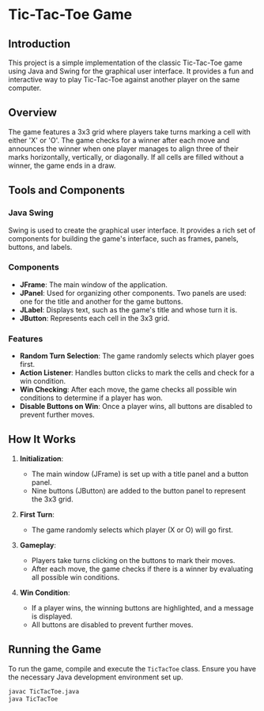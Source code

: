 # Tic-Tac-Toe Game

## Introduction

This project is a simple implementation of the classic Tic-Tac-Toe game using Java and Swing for the graphical user interface. It provides a fun and interactive way to play Tic-Tac-Toe against another player on the same computer.

## Overview

The game features a 3x3 grid where players take turns marking a cell with either 'X' or 'O'. The game checks for a winner after each move and announces the winner when one player manages to align three of their marks horizontally, vertically, or diagonally. If all cells are filled without a winner, the game ends in a draw.

## Tools and Components

### Java Swing
Swing is used to create the graphical user interface. It provides a rich set of components for building the game's interface, such as frames, panels, buttons, and labels.

### Components

- **JFrame**: The main window of the application.
- **JPanel**: Used for organizing other components. Two panels are used: one for the title and another for the game buttons.
- **JLabel**: Displays text, such as the game's title and whose turn it is.
- **JButton**: Represents each cell in the 3x3 grid.

### Features

- **Random Turn Selection**: The game randomly selects which player goes first.
- **Action Listener**: Handles button clicks to mark the cells and check for a win condition.
- **Win Checking**: After each move, the game checks all possible win conditions to determine if a player has won.
- **Disable Buttons on Win**: Once a player wins, all buttons are disabled to prevent further moves.

## How It Works

1. **Initialization**:
   - The main window (JFrame) is set up with a title panel and a button panel.
   - Nine buttons (JButton) are added to the button panel to represent the 3x3 grid.

2. **First Turn**:
   - The game randomly selects which player (X or O) will go first.

3. **Gameplay**:
   - Players take turns clicking on the buttons to mark their moves.
   - After each move, the game checks if there is a winner by evaluating all possible win conditions.

4. **Win Condition**:
   - If a player wins, the winning buttons are highlighted, and a message is displayed.
   - All buttons are disabled to prevent further moves.

## Running the Game

To run the game, compile and execute the `TicTacToe` class. Ensure you have the necessary Java development environment set up.

```bash
javac TicTacToe.java
java TicTacToe
